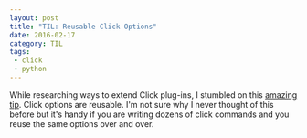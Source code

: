 ```yaml
---
layout: post
title: "TIL: Reusable Click Options"
date: 2016-02-17
category: TIL
tags:
 - click
 - python
---
```


While researching ways to extend Click plug-ins, I stumbled on this [amazing tip](https://github.com/click-contrib/click-plugins/blob/master/README.rst#best-practices-and-extra-credit). Click options are reusable. I'm not sure why I never thought of this before but it's handy if you are writing dozens of click commands and you reuse the same options over and over. 
